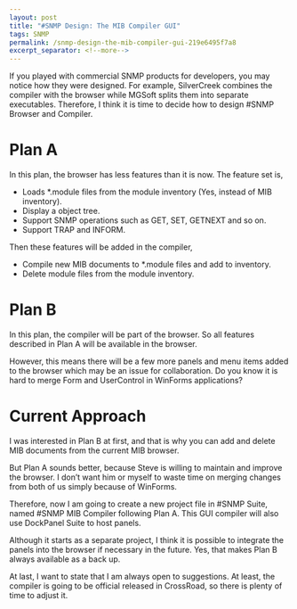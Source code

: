 ```yaml
---
layout: post
title: "#SNMP Design: The MIB Compiler GUI"
tags: SNMP
permalink: /snmp-design-the-mib-compiler-gui-219e6495f7a8
excerpt_separator: <!--more-->
---
```

If you played with commercial SNMP products for developers, you may notice how they were designed. For example, SilverCreek combines the compiler with the browser while MGSoft splits them into separate executables. Therefore, I think it is time to decide how to design #SNMP Browser and Compiler.
<!--more-->

# Plan A

In this plan, the browser has less features than it is now. The feature set is,

* Loads *.module files from the module inventory (Yes, instead of MIB inventory).
* Display a object tree.
* Support SNMP operations such as GET, SET, GETNEXT and so on.
* Support TRAP and INFORM.

Then these features will be added in the compiler,

* Compile new MIB documents to *.module files and add to inventory.
* Delete module files from the module inventory.

# Plan B

In this plan, the compiler will be part of the browser. So all features described in Plan A will be available in the browser.

However, this means there will be a few more panels and menu items added to the browser which may be an issue for collaboration. Do you know it is hard to merge Form and UserControl in WinForms applications?

# Current Approach

I was interested in Plan B at first, and that is why you can add and delete MIB documents from the current MIB browser.

But Plan A sounds better, because Steve is willing to maintain and improve the browser. I don’t want him or myself to waste time on merging changes from both of us simply because of WinForms.

Therefore, now I am going to create a new project file in #SNMP Suite, named #SNMP MIB Compiler following Plan A. This GUI compiler will also use DockPanel Suite to host panels.

Although it starts as a separate project, I think it is possible to integrate the panels into the browser if necessary in the future. Yes, that makes Plan B always available as a back up.

At last, I want to state that I am always open to suggestions. At least, the compiler is going to be official released in CrossRoad, so there is plenty of time to adjust it.
